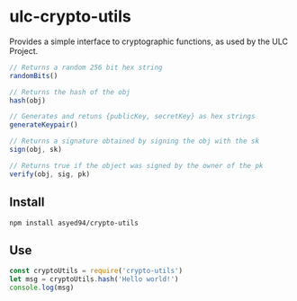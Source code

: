 # ulc-crypto-utils

Provides a simple interface to cryptographic functions, as used by the ULC Project.

```JavaScript
// Returns a random 256 bit hex string
randomBits()

// Returns the hash of the obj
hash(obj)

// Generates and retuns {publicKey, secretKey} as hex strings
generateKeypair()

// Returns a signature obtained by signing the obj with the sk
sign(obj, sk)

// Returns true if the object was signed by the owner of the pk
verify(obj, sig, pk)
```

## Install

`npm install asyed94/crypto-utils`

## Use

```JavaScript
const cryptoUtils = require('crypto-utils')
let msg = cryptoUtils.hash('Hello world!')
console.log(msg)
```
